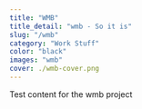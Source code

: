 ```yaml
---
title: "WMB"
title_detail: "wmb - So it is"
slug: "/wmb"
category: "Work Stuff"
color: "black"
images: "wmb"
cover: ./wmb-cover.png
---
```

Test content for the wmb project
